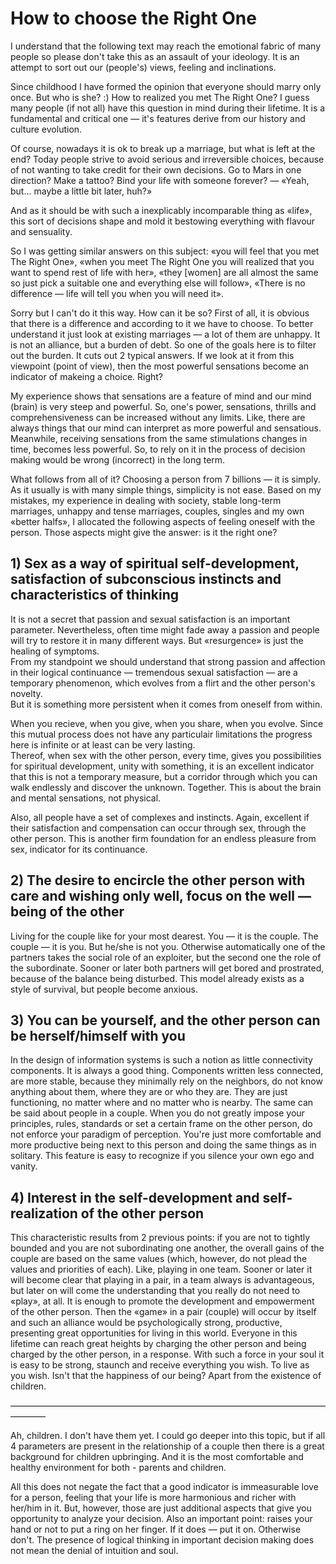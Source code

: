 # How to choose the Right One

I understand that the following text may reach the emotional fabric of many people so please don't take this as an assault of your ideology. It is an attempt to sort out our (people's) views, feeling and inclinations.

Since childhood I have formed the opinion that everyone should marry only once. But who is she? :) How to realized you met The Right One? I guess many people (if not all) have this question in mind during their lifetime. It is a fundamental and critical one — it's features derive from our history and culture evolution.

Of course, nowadays it is ok to break up a marriage, but what is left at the end? Today people strive to avoid serious and irreversible choices, because of not wanting to take credit for their own decisions.
Go to Mars in one direction? Make a tattoo? Bind your life with someone forever? — «Yeah, but… maybe a little bit later, huh?»

And as it should be with such a inexplicably incomparable thing as «life», this sort of decisions shape and mold it bestowing everything with flavour and sensuality.

So I was getting similar answers on this subject: «you will feel that you met The Right One», «when you meet The Right One you will realized that you want to spend rest of life with her», «they [women] are all almost the same so just pick a suitable one and everything else will follow», «There is no difference — life will tell you when you will need it».

Sorry but I can't do it this way. How can it be so? First of all, it is obvious that there is a difference and according to it we have to choose. To better understand it just look at existing marriages — a lot of them are unhappy. It is not an alliance, but a burden of debt. So one of the goals here is to filter out the burden. It cuts out 2 typical answers.
If we look at it from this viewpoint (point of view), then the most powerful sensations become an indicator of makeing a choice. Right?

My experience shows that sensations are a feature of mind and our mind (brain) is very steep and powerful. So, one's power, sensations, thrills and comprehensiveness can be increased without any limits. Like, there are always things that our mind can interpret as more powerful and sensatious. Meanwhile, receiving sensations from the same stimulations changes in time, becomes less powerful. So, to rely on it in the process of decision making would be wrong (incorrect) in the long term.

What follows from all of it? Choosing a person from 7 billions — it is simply. As it usually is with many simple things, simplicity is not ease.
Based on my mistakes, my experience in dealing with society, stable long-term marriages, unhappy and tense marriages, couples, singles and my own «better halfs», I allocated the following aspects of feeling oneself with the person. Those aspects might give the answer: is it the right one?

## 1) Sex as a way of spiritual self-development, satisfaction of subconscious instincts and characteristics of thinking

It is not a secret that passion and sexual satisfaction is an important parameter. Nevertheless, often time might fade away a passion and people will try to restore it in many different ways. But «resurgence» is just the healing of symptoms.  
From my standpoint we should understand that strong passion and affection in their logical continuance — tremendous sexual satisfaction — are a temporary phenomenon, which evolves from a flirt and the other person's novelty.  
But it is something more persistent when it comes from oneself from within.  

When you recieve, when you give, when you share, when you evolve. Since this mutual process does not have any particulair limitations the progress here is infinite or at least can be very lasting.  
Thereof, when sex with the other person, every time, gives you possibilities for spiritual development, unity with something, it is an excellent indicator that this is not a temporary measure, but a corridor through which you can walk endlessly and discover the unknown. Together. This is about the brain and mental sensations, not physical.  

Also, all people have a set of complexes and instincts. Again, excellent if their satisfaction and compensation can occur through sex, through the other person.  This is another firm foundation for an endless pleasure from sex, indicator for its continuance.

## 2) The desire to encircle the other person with care and wishing only well, focus on the well — being of the other

Living for the couple like for your most dearest. You — it is the couple. The couple — it is you. But he/she is not you. Otherwise automatically one of the partners takes the social role of an exploiter, but the second one the role of the subordinate. Sooner or later both partners will get bored and prostrated, because of the balance being disturbed. This model already exists as a style of survival, but people become anxious.

## 3) You can be yourself, and the other person can be herself/himself with you

In the design of information systems is such a notion as little connectivity components. It is always a good thing. Components written less connected, are more stable, because they minimally rely on the neighbors, do not know anything about them, where they are or who they are. They are just functioning, no matter where and no matter who is nearby.
The same can be said about people in a couple. When you do not greatly impose your principles, rules, standards or set a certain frame on the other person, do not enforce your paradigm of perception. You're just more comfortable and more productive being next to this person and doing the same things as in solitary. This feature is easy to recognize if you silence your own ego and vanity.

## 4) Interest in the self-development and self-realization of the other person

This characteristic results from 2 previous points: if you are not to tightly bounded and you are not subordinating one another, the overall gains of the couple are based on the same values (which, however, do not plead the values and priorities of each). Like, playing in one team. Sooner or later it will become clear that playing in a pair, in a team always is advantageous, but later on will come the understanding that you really do not need to «play», at all. It is enough to promote the development and empowerment of the other person. Then the «game» in a pair (couple) will occur by itself and such an alliance would be psychologically strong, productive, presenting great opportunities for living in this world. Everyone in this lifetime can reach great heights by charging the other person and being charged by the other person, in a response. With such a force in your soul it is easy to be strong, staunch and receive everything you wish. To live as you wish. Isn't that the happiness of our being? Apart from the existence of children.

————————————————————————————————————————

Ah, children. I don't have them yet. I could go deeper into this topic, but if all 4 parameters are present in the relationship of a couple then there is a great background for children upbringing. And it is the most comfortable and healthy environment for both - parents and children.

All this does not negate the fact that a good indicator is immeasurable love for a person, feeling that your life is more harmonious and richer with her/him in it. But, however, those are just additional aspects that give you opportunity to analyze your decision.
Also an important point: raises your hand or not to put a ring on her finger. If it does — put it on. Otherwise don't. The presence of logical thinking in important decision making does not mean the denial of intuition and soul.
